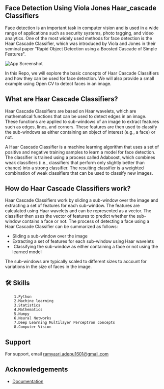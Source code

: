 
## Face Detection Using Viola Jones Haar_cascade Classifiers

Face detection is an important task in computer vision and is used in a wide range of applications such as security systems, photo tagging, and video analytics. One of the most widely used methods for face detection is the Haar Cascade Classifier, which was introduced by Viola and Jones in their seminal paper "Rapid Object Detection using a Boosted Cascade of Simple Features".

![App Screenshot](https://docs.opencv.org/3.4/haar_features.jpg)

In this Repo, we will explore the basic concepts of Haar Cascade Classifiers and how they can be used for face detection. We will also provide a small example using Open CV to detect faces in an image.


## What are Haar Cascade Classifiers?

Haar Cascade Classifiers are based on Haar wavelets, which are mathematical functions that can be used to detect edges in an image. These functions are applied to sub-windows of an image to extract features such as edges, lines, and corners. These features are then used to classify the sub-windows as either containing an object of interest (e.g., a face) or not.


A Haar Cascade Classifier is a machine learning algorithm that uses a set of positive and negative training samples to learn a model for face detection. The classifier is trained using a process called Adaboost, which combines weak classifiers (i.e., classifiers that perform only slightly better than chance) into a strong classifier. The resulting classifier is a weighted combination of weak classifiers that can be used to classify new images.


## How do Haar Cascade Classifiers work?
Haar Cascade Classifiers work by sliding a sub-window over the image and extracting a set of features for each sub-window. The features are calculated using Haar wavelets and can be represented as a vector. The classifier then uses the vector of features to predict whether the sub-window contains a face or not.
The process of detecting a face using a Haar Cascade Classifier can be summarized as follows:
- Sliding a sub-window over the image
- Extracting a set of features for each sub-window using Haar wavelets
-  Classifying the sub-window as either containing a face or not using the learned model

The sub-windows are typically scaled to different sizes to account for variations in the size of faces in the image.


## 🛠 Skills

        1.Python 
        2.Machine learning 
        3.Statistics
        4.Mathematics
        5.Numpy 
        6.Neural Networks
        7.Deep Learning Multilayer Perceptron concepts 
        8.Computer Vision
    


## Support

For support, email ramyasri.adepu1601@gmail.com


## Acknowledgements

 - [Documentation](https://docs.opencv.org/3.4/db/d28/tutorial_cascade_classifier.html)


